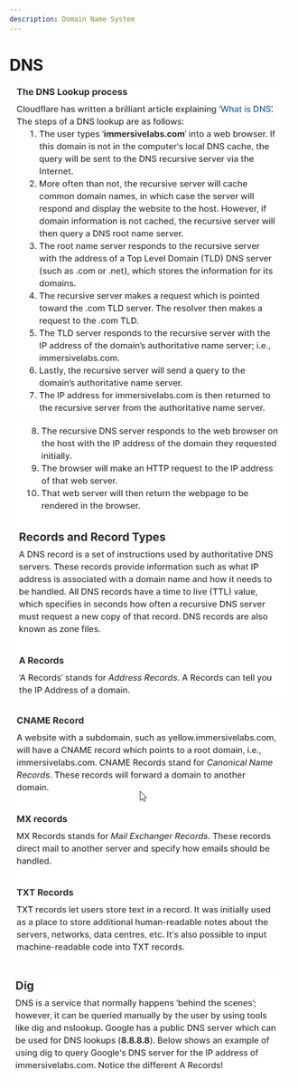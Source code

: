 ```yaml
---
description: Domain Name System
---
```


# DNS

![](<../../.gitbook/assets/image (43).png>)

![](<../../.gitbook/assets/image (67).png>)

![](<../../.gitbook/assets/image (31).png>)

![](<../../.gitbook/assets/image (66).png>)
